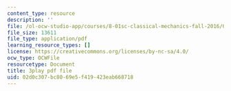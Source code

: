 ```yaml
---
content_type: resource
description: ''
file: /ol-ocw-studio-app/courses/8-01sc-classical-mechanics-fall-2016/02d0c307bc8069e5f419423eab668718_mjrQHIJj1iI.pdf
file_size: 13611
file_type: application/pdf
learning_resource_types: []
license: https://creativecommons.org/licenses/by-nc-sa/4.0/
ocw_type: OCWFile
resourcetype: Document
title: 3play pdf file
uid: 02d0c307-bc80-69e5-f419-423eab668718
---
```

